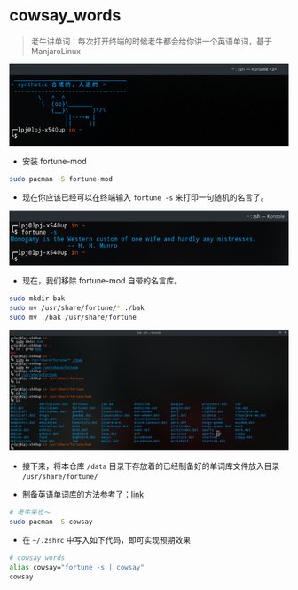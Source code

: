 # cowsay_words

> 老牛讲单词：每次打开终端的时候老牛都会给你讲一个英语单词，基于 ManjaroLinux

![](./screenshot.png)

- 安装 fortune-mod

```bash
sudo pacman -S fortune-mod
```

- 现在你应该已经可以在终端输入 ```fortune -s``` 来打印一句随机的名言了。

![](./images/fortune.png)

- 现在，我们移除 fortune-mod 自带的名言库。

```bash
sudo mkdir bak
sudo mv /usr/share/fortune/* ./bak
sudo mv ./bak /usr/share/fortune
```

![](./images/bak.png)

- 接下来，将本仓库 ```/data``` 目录下存放着的已经制备好的单词库文件放入目录 ```/usr/share/fortune/```

- 制备英语单词库的方法参考了：[link](https://www.ruanyifeng.com/blog/2015/04/fortune.html)

```bash
# 老牛来也～
sudo pacman -S cowsay
```

- 在 ```~/.zshrc``` 中写入如下代码，即可实现预期效果

```bash
# cowsay words
alias cowsay="fortune -s | cowsay"
cowsay
```
